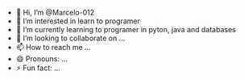- 👋 Hi, I’m @Marcelo-012
- 👀 I’m interested in learn to programer
- 🌱 I’m currently learning to programer in pyton, java and databases
- 💞️ I’m looking to collaborate on ...
- 📫 How to reach me ...
- 😄 Pronouns: ...
- ⚡ Fun fact: ...

<!---
Marcelo-012/Marcelo-012 is a ✨ special ✨ repository because its `README.md` (this file) appears on your GitHub profile.
You can click the Preview link to take a look at your changes.
--->
